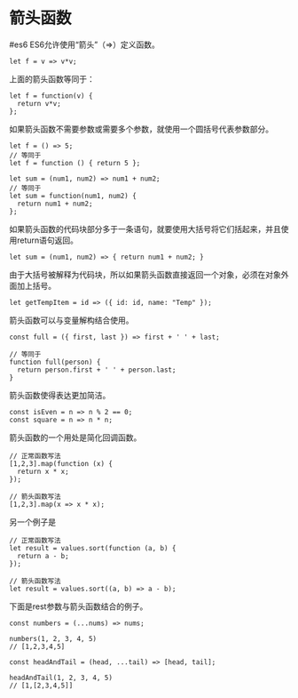 # 箭头函数
#es6
ES6允许使用“箭头”（=>）定义函数。

    let f = v => v*v;

上面的箭头函数等同于：

    let f = function(v) {
      return v*v;
    };

如果箭头函数不需要参数或需要多个参数，就使用一个圆括号代表参数部分。

    let f = () => 5;
    // 等同于
    let f = function () { return 5 };
    
    let sum = (num1, num2) => num1 + num2;
    // 等同于
    let sum = function(num1, num2) {
      return num1 + num2;
    };

如果箭头函数的代码块部分多于一条语句，就要使用大括号将它们括起来，并且使用return语句返回。

    let sum = (num1, num2) => { return num1 + num2; }

由于大括号被解释为代码块，所以如果箭头函数直接返回一个对象，必须在对象外面加上括号。

    let getTempItem = id => ({ id: id, name: "Temp" });

箭头函数可以与变量解构结合使用。

    const full = ({ first, last }) => first + ' ' + last;
    
    // 等同于
    function full(person) {
      return person.first + ' ' + person.last;
    }

箭头函数使得表达更加简洁。

    const isEven = n => n % 2 == 0;
    const square = n => n * n;

箭头函数的一个用处是简化回调函数。

    // 正常函数写法
    [1,2,3].map(function (x) {
      return x * x;
    });
    
    // 箭头函数写法
    [1,2,3].map(x => x * x);

另一个例子是

    // 正常函数写法
    let result = values.sort(function (a, b) {
      return a - b;
    });
    
    // 箭头函数写法
    let result = values.sort((a, b) => a - b);

下面是rest参数与箭头函数结合的例子。

    const numbers = (...nums) => nums;
    
    numbers(1, 2, 3, 4, 5)
    // [1,2,3,4,5]
    
    const headAndTail = (head, ...tail) => [head, tail];
    
    headAndTail(1, 2, 3, 4, 5)
    // [1,[2,3,4,5]]


